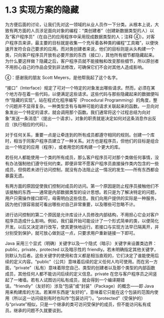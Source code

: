 # 1.3 实现方案的隐藏

为方便后面的讨论，让我们先对这一领域的从业人员作一下分类。从根本上说，大致有两方面的人员涉足面向对象的编程：“类创建者”（创建新数据类型的人）以及“客户程序员”（在自己的应用程序中采用现成数据类型的人；注释 ④）。对客户程序员来讲，最主要的目标就是收集一个充斥着各种类的编程“工具箱”，以便快速开发符合自己要求的应用。而对类创建者来说，他们的目标则是从头构建一个类，只向客户程序员开放有必要开放的东西（接口），其他所有细节都隐藏起来。为什么要这样做？隐藏之后，客户程序员就不能接触和改变那些细节，所以原创者不用担心自己的作品会受到非法修改，可确保它们不会对其他人造成影响。

④：感谢我的朋友 Scott Meyers，是他帮我起了这个名字。

“接口”（Interface）规定了可对一个特定的对象发出哪些请求。然而，必须在某个地方存在着一些代码，以便满足这些请求。这些代码与那些隐藏起来的数据便叫作“隐藏的实现”。站在程式化程序编写（Procedural Programming）的角度，整个问题并不显得复杂。一种类型含有与每种可能的请求关联起来的函数。一旦向对象发出一个特定的请求，就会调用那个函数。我们通常将这个过程总结为向对象“发送一条消息”（提出一个请求）。对象的职责就是决定如何对这条消息作出反应（执行相应的代码）。

对于任何关系，重要一点是让牵连到的所有成员都遵守相同的规则。创建一个库时，相当于同客户程序员建立了一种关系。对方也是程序员，但他们的目标是组合出一个特定的应用（程序），或者用您的库构建一个更大的库。

若任何人都能使用一个类的所有成员，那么客户程序员可对那个类做任何事情，没有办法强制他们遵守任何约束。即便非常不愿客户程序员直接操作类内包含的一些成员，但倘若未进行访问控制，就没有办法阻止这一情况的发生——所有东西都会暴露无遗。

有两方面的原因促使我们控制对成员的访问。第一个原因是防止程序员接触他们不该接触的东西——通常是内部数据类型的设计思想。若只是为了解决特定的问题，用户只需操作接口即可，毋需明白这些信息。我们向用户提供的实际是一种服务，因为他们很容易就可看出哪些对自己非常重要，以及哪些可忽略不计。

进行访问控制的第二个原因是允许库设计人员修改内部结构，不用担心它会对客户程序员造成什么影响。例如，我们最开始可能设计了一个形式简单的类，以便简化开发。以后又决定进行改写，使其更快地运行。若接口与实现方法早已隔离开，并分别受到保护，就可放心做到这一点，只要求用户重新链接一下即可。

Java 采用三个显式（明确）关键字以及一个隐式（暗示）关键字来设置类边界：public，private，protected 以及暗示性的 friendly。若未明确指定其他关键字，则默认为后者。这些关键字的使用和含义都是相当直观的，它们决定了谁能使用后续的定义内容。“public”（公共）意味着后续的定义任何人均可使用。而在另一方面，“private”（私有）意味着除您自己、类型的创建者以及那个类型的内部函数成员，其他任何人都不能访问后续的定义信息。private 在您与客户程序员之间竖起了一堵墙。若有人试图访问私有成员，就会得到一个编译期错误。“friendly”（友好的）涉及“包装”或“封装”（Package）的概念——即 Java 用来构建库的方法。若某样东西是“友好的”，意味着它只能在这个包装的范围内使用（所以这一访问级别有时也叫作“包装访问”）。“protected”（受保护的）与“private”相似，只是一个继承的类可访问受保护的成员，但不能访问私有成员。继承的问题不久就要谈到。
